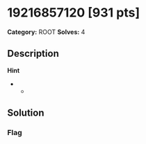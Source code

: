 # 19216857120 [931 pts]

**Category:** ROOT
**Solves:** 4

## Description
>

**Hint**
* -

## Solution

### Flag

